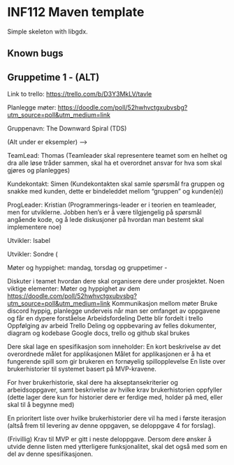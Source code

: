 # INF112 Maven template 
Simple skeleton with libgdx. 


## Known bugs





## Gruppetime 1 - (ALT)

Link to trello: https://trello.com/b/D3Y3MkLV/tavle

Planlegge møter: https://doodle.com/poll/52hwhvctgxubvsbg?utm_source=poll&utm_medium=link

Gruppenavn: The Downward Spiral (TDS)

(Alt under er eksempler)
-->

TeamLead: Thomas (Teamleader skal representere teamet som en helhet og dra alle løse tråder sammen, skal ha et overordnet ansvar for hva som skal gjøres og planlegges)

Kundekontakt: Simen (Kundekontakten skal samle spørsmål fra gruppen og snakke med kunden, dette er bindeleddet mellom “gruppen” og kunden(e))

ProgLeader: Kristian (Programmerings-leader er i teorien en teamleader, men for utviklerne. Jobben hen’s er å være tilgjengelig på spørsmål angående kode, og å lede diskusjoner på hvordan man bestemt skal implementere noe)

Utvikler: Isabel

Utvikler: Sondre (



Møter og hyppighet: mandag, torsdag og gruppetimer -


Diskuter i teamet hvordan dere skal organisere dere under prosjektet. Noen viktige elementer:
Møter og hyppighet av dem
https://doodle.com/poll/52hwhvctgxubvsbg?utm_source=poll&utm_medium=link
Kommunikasjon mellom møter
Bruke discord hyppig, planlegge underveis når man ser omfanget av oppgavene og får en dypere forståelse
Arbeidsfordeling
Dette blir fordelt i trello
Oppfølging av arbeid
Trello
Deling og oppbevaring av felles dokumenter, diagram og kodebase
Google docs, trello og github skal brukes




Dere skal lage en spesifikasjon som inneholder:
En kort beskrivelse av det overordnede målet for applikasjonen
Målet for applikasjonen er å ha et fungerende spill som gir brukeren en fornøyelig spillopplevelse
En liste over brukerhistorier til systemet basert på MVP-kravene.

For hver brukerhistorie, skal dere ha akseptansekriterier og arbeidsoppgaver, samt beskrivelse av hvilke krav brukerhistorien oppfyller (dette lager dere kun for historier dere er ferdige med, holder på med, eller skal til å begynne med)

En prioritert liste over hvilke brukerhistorier dere vil ha med i første iterasjon (altså frem til levering av denne oppgaven, se deloppgave 4 for forslag).

(Frivillig) Krav til MVP er gitt i neste deloppgave. Dersom dere ønsker å utvide denne listen med ytterligere funksjonalitet, skal det også med som en del av denne spesifikasjonen.
 


